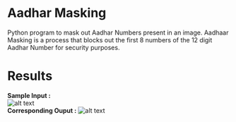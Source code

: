 # Aadhar Masking
Python program to mask out Aadhar Numbers present in an image. Aadhaar Masking is a process that blocks out the first 8 numbers of the 12 digit Aadhar Number for security purposes.
<br>
# Results
**Sample Input :**  
![alt text](https://github.com/supertramp2/AadharMasking/blob/main/Images/Input/img1.jpeg?raw=true)
<br>
**Corresponding Ouput :** 
![alt text](https://github.com/supertramp2/AadharMasking/blob/main/Images/Output/masked_1.png?raw=true)
